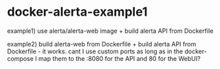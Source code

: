 # docker-alerta-example1

example1) use alerta/alerta-web image + build alerta API from Dockerfile

example2) build alerta-web from Dockerfile + build alerta API from Dockerfile - it works. cant I use custom ports as long as in the docker-compose I map them to the :8080 for the API and 80 for the WebUI?
